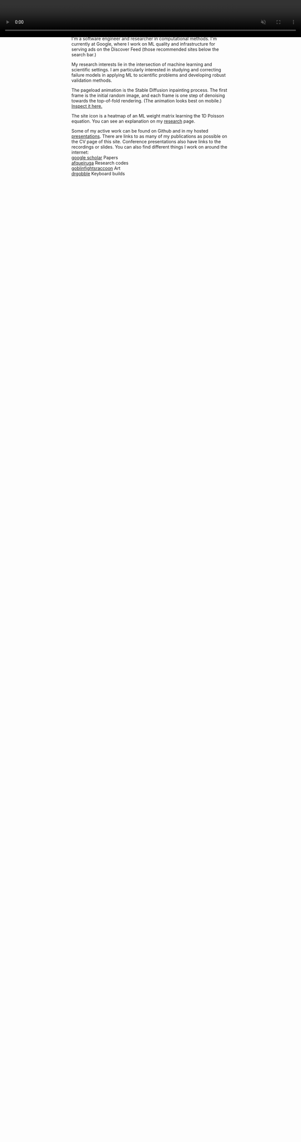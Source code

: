 ```yaml
---
layout: page
title: About
permalink: /
---
```

<video id="myVideo" src="assets/full_screen_animation_iPhone12.mp4"  muted autoplay playsInline style="width: 100%; position: fixed; top: 0; left: 0;">
</video>
<script>
var video = document.getElementById("myVideo");
video.addEventListener("ended", function() {
  video.style.display = "none";
});
document.addEventListener("scroll", function() {
  video.style.display = "none";
});
document.addEventListener("DOMContentLoaded", function() {
  video.playbackRate = 3.0;
  video.play();
});
</script>>


<img align="center" src="about/images/mug2018.jpeg" width="250" style="margin:25px 25px">

I'm a software engineer and researcher in computational methods.  I'm currently at Google, where I work on ML quality and infrastructure for serving ads on the Discover Feed (those recommended sites below the search bar.)

My research interests lie in the intersection of machine learning and scientific settings. I am particularly interested in studying and correcting failure models in applying ML to scientific problems and developing robust validation methods.

The pageload animation is the Stable Diffusion inpainting process. The first frame is the initial random image, and each frame is one step of denoising towards the top-of-fold rendering. (The animation looks best on mobile.) [Inspect it here.](assets/full_screen_animation_iPhone12.mp4)

The site icon is a heatmap of an ML weight matrix learning the 1D Poisson equation. You can see an explanation on my [research](research) page.

Some of my active work can be found on Github and in my hosted [presentations](https://afqueiruga.github.io/cv).
There are links to as many of my publications as possible on the CV page of this site. Conference presentations also have links to the recordings or slides. You can also find different things I work on around the internet:  
[google scholar](https://scholar.google.com/citations?user=5lV0WOgAAAAJ&hl=en&oi=ao) Papers  
[<i class="fa fa-github"></i > afqueiruga](https://github.com/afqueiruga) Research codes  
[<i class="fa fa-instagram"></i > goblinfightsraccoon](https://www.instagram.com/goblinfightsraccoon) Art  
[<i class="fa fa-reddit"></i > drgobble](https://www.reddit.com/user/drgobble/submitted/) Keyboard builds  

